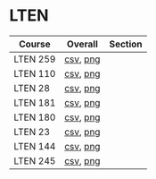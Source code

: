 # LTEN

| Course | Overall | Section |
| ------ | ------- | ------- |
| LTEN 259 | [csv](https://github.com/UCSD-Historical-Enrollment-Data//Users/ryanbatubara/Desktop/2024Spring/blob/main/overall/LTEN%20259.csv), [png](https://raw.githubusercontent.com/UCSD-Historical-Enrollment-Data//Users/ryanbatubara/Desktop/2024Spring/main/plot_overall/LTEN%20259.png) |  |
| LTEN 110 | [csv](https://github.com/UCSD-Historical-Enrollment-Data//Users/ryanbatubara/Desktop/2024Spring/blob/main/overall/LTEN%20110.csv), [png](https://raw.githubusercontent.com/UCSD-Historical-Enrollment-Data//Users/ryanbatubara/Desktop/2024Spring/main/plot_overall/LTEN%20110.png) |  |
| LTEN 28 | [csv](https://github.com/UCSD-Historical-Enrollment-Data//Users/ryanbatubara/Desktop/2024Spring/blob/main/overall/LTEN%2028.csv), [png](https://raw.githubusercontent.com/UCSD-Historical-Enrollment-Data//Users/ryanbatubara/Desktop/2024Spring/main/plot_overall/LTEN%2028.png) |  |
| LTEN 181 | [csv](https://github.com/UCSD-Historical-Enrollment-Data//Users/ryanbatubara/Desktop/2024Spring/blob/main/overall/LTEN%20181.csv), [png](https://raw.githubusercontent.com/UCSD-Historical-Enrollment-Data//Users/ryanbatubara/Desktop/2024Spring/main/plot_overall/LTEN%20181.png) |  |
| LTEN 180 | [csv](https://github.com/UCSD-Historical-Enrollment-Data//Users/ryanbatubara/Desktop/2024Spring/blob/main/overall/LTEN%20180.csv), [png](https://raw.githubusercontent.com/UCSD-Historical-Enrollment-Data//Users/ryanbatubara/Desktop/2024Spring/main/plot_overall/LTEN%20180.png) |  |
| LTEN 23 | [csv](https://github.com/UCSD-Historical-Enrollment-Data//Users/ryanbatubara/Desktop/2024Spring/blob/main/overall/LTEN%2023.csv), [png](https://raw.githubusercontent.com/UCSD-Historical-Enrollment-Data//Users/ryanbatubara/Desktop/2024Spring/main/plot_overall/LTEN%2023.png) |  |
| LTEN 144 | [csv](https://github.com/UCSD-Historical-Enrollment-Data//Users/ryanbatubara/Desktop/2024Spring/blob/main/overall/LTEN%20144.csv), [png](https://raw.githubusercontent.com/UCSD-Historical-Enrollment-Data//Users/ryanbatubara/Desktop/2024Spring/main/plot_overall/LTEN%20144.png) |  |
| LTEN 245 | [csv](https://github.com/UCSD-Historical-Enrollment-Data//Users/ryanbatubara/Desktop/2024Spring/blob/main/overall/LTEN%20245.csv), [png](https://raw.githubusercontent.com/UCSD-Historical-Enrollment-Data//Users/ryanbatubara/Desktop/2024Spring/main/plot_overall/LTEN%20245.png) |  |
